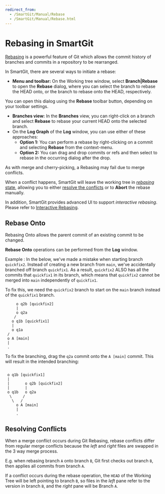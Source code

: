 ```yaml
---
redirect_from:
  - /SmartGit/Manual/Rebase
  - /SmartGit/Manual/Rebase.html
---
```


# Rebasing in SmartGit

[Rebasing](../../GitConcepts/Rebasing.md) is a powerful feature of Git which allows the commit history of branches and commits in a repository to be rearranged.

In SmartGit, there are several ways to initiate a rebase:

- **Menu and toolbar:** On the Working tree window, select **Branch\|Rebase** to open the **Rebase** dialog, where you can select the branch to rebase the HEAD onto, or the branch to rebase onto the HEAD, respectively.

You can open this dialog using the **Rebase** toolbar button, depending on your toolbar settings.

- **Branches view:** In the **Branches** view, you can right-click on a branch and select **Rebase** to rebase your current HEAD onto the selected branch.
- On the **Log Graph** of the **Log** window, you can use either of these approaches:
    - **Option 1:** You can perform a rebase by right-clicking on a commit and selecting **Rebase** from the context-menu.
    - **Option 2:** You can drag and drop commits or refs and then select to rebase in the occurring dialog after the drop.

As with merge and cherry-picking, a Rebasing may fail due to merge conflicts.

When a conflict happens, SmartGit will leave the working tree in [*rebasing* state](../../GitConcepts/Working-Tree-States.md), allowing you to either [resolve the conflicts](Conflict-Solver.md) or to **Abort** the rebase manually.

In addition, SmartGit provides advanced UI to support *interactive rebasing*. Please refer to [Interactive Rebasing](Rebase-Interactive.md).

## Rebase Onto

Rebasing Onto allows the parent commit of an existing commit to be changed.

**Rebase Onto** operations can be performed from the **Log** window.

Example : In the below, we've made a mistake when starting branch `quickfix2`. Instead of creating a new branch from `main`, we've accidentally branched off branch `quickfix1`. As a result, `quickfix2` ALSO has all the commits that `quickfix1` in its branch, which means that `quickfix2` cannot be merged into `main` independently of `quickfix1`.

To fix this, we need the `quickfix2` branch to start on the `main` branch instead of the `quickfix1` branch.

``` text
     o q2b [quickfix2]
     |
     o q2a
    /
   o q1b [quickfix1]
   |
   o q1a
 /
 o A [main]
 |
 .
```

To fix the branching, drag the `q2a` commit onto the `A [main]` commit. This will result in the intended branching:

``` text

 o q1b [quickfix1]
 |
 |       o q2b [quickfix2]
 |       |
 o q1b   o q2a
  \     /  
   \   /  
     o A [main]
     |
     .
```

## Resolving Conflicts

When a merge conflict occurs during Git Rebasing, rebase conflicts differ from regular merge conflicts because the *left* and *right* files are swapped in the 3 way merge process.

E.g. when rebasing branch `A` onto branch `B`, Git first checks out branch `B`, then applies all commits from branch `A`.

If a conflict occurs during the rebase operation, the `HEAD` of the Working Tree will be left pointing to branch `B`, so files in the *left* pane refer to the version in branch `B`, and the *right* pane will be Branch `A`.
